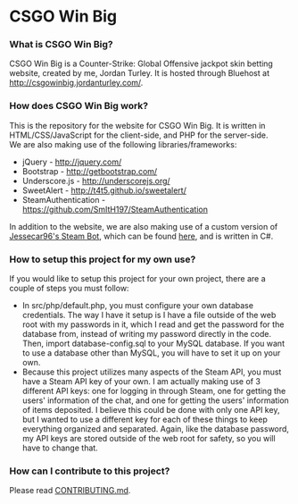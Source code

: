 # CSGO Win Big

### What is CSGO Win Big?
CSGO Win Big is a Counter-Strike: Global Offensive jackpot skin betting website, created by me, Jordan Turley. It is hosted through Bluehost at http://csgowinbig.jordanturley.com/.

### How does CSGO Win Big work?
This is the repository for the website for CSGO Win Big. It is written in HTML/CSS/JavaScript for the client-side, and PHP for the server-side.  
We are also making use of the following libraries/frameworks:
* jQuery - http://jquery.com/
* Bootstrap - http://getbootstrap.com/
* Underscore.js - http://underscorejs.org/
* SweetAlert - http://t4t5.github.io/sweetalert/
* SteamAuthentication - https://github.com/SmItH197/SteamAuthentication

In addition to the website, we are also making use of a custom version of [Jessecar96's Steam Bot](https://github.com/Jessecar96/SteamBot), which can be found [here](https://github.com/ztizzlegaming/SteamBot), and is written in C#.

### How to setup this project for my own use?
If you would like to setup this project for your own project, there are a couple of steps you must follow:

* In src/php/default.php, you must configure your own database credentials. The way I have it setup is I have a file outside of the web root with my passwords in it, which I read and get the password for the database from, instead of writing my password directly in the code. Then, import database-config.sql to your MySQL database.  If you want to use a database other than MySQL, you will have to set it up on your own.
* Because this project utilizes many aspects of the Steam API, you must have a Steam API key of your own. I am actually making use of 3 different API keys: one for logging in through Steam, one for getting the users' information of the chat, and one for getting the users' information of items deposited. I believe this could be done with only one API key, but I wanted to use a different key for each of these things to keep everything organized and separated. Again, like the database password, my API keys are stored outside of the web root for safety, so you will have to change that.

### How can I contribute to this project?
Please read [CONTRIBUTING.md](https://github.com/ztizzlegaming/csgo-win-big/blob/master/CONTRIBUTING.md).